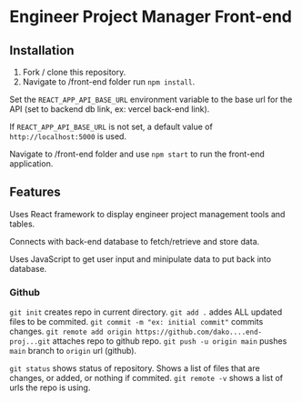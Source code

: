 # Engineer Project Manager Front-end

## Installation

1. Fork / clone this repository.
1. Navigate to /front-end folder run `npm install`.

Set the `REACT_APP_API_BASE_URL` environment variable to the base url for the API (set to backend db link, ex: vercel back-end link).

If `REACT_APP_API_BASE_URL` is not set, a default value of `http://localhost:5000` is used.

Navigate to /front-end folder and use `npm start` to run the front-end application.

## Features

Uses React framework to display engineer project management tools and tables.

Connects with back-end database to fetch/retrieve and store data.

Uses JavaScript to get user input and minipulate data to put back into database.

### Github

`git init` creates repo in current directory.
`git add .` addes ALL updated files to be commited.
`git commit -m "ex: initial commit"` commits changes.
`git remote add origin https://github.com/dako....end-proj...git` attaches repo to github repo.
`git push -u origin main` pushes `main` branch to `origin` url (github).

`git status` shows status of repository. Shows a list of files that are changes, or added, or nothing if commited.
`git remote -v` shows a list of urls the repo is using.
